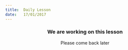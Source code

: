 ```yaml
---
title:  Daily Lesson
date:   17/01/2017
---
```


### <center>We are working on this lesson</center>
<center>Please come back later</center>